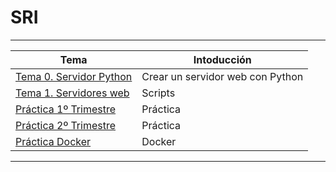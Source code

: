# SRI
------
| Tema | Intoducción |
| -- | -- |
| [Tema 0. Servidor Python](/ServidorPython/python.md) | Crear un servidor web con Python |
| [Tema 1. Servidores web](/Ejercicios/) | Scripts |
| [Práctica 1º Trimestre](https://github.com/MiriamBlanco/Practica-Servidor-Web/blob/main/README.md) | Práctica |
| [Práctica 2º Trimestre](https://github.com/MiriamBlanco/Practica-2Trimestre/blob/main/README.md) | Práctica |
| [Práctica Docker](https://github.com/MiriamBlanco/Practica-Docker/blob/main/README.md) | Docker |
------
